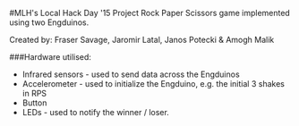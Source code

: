 #MLH's Local Hack Day '15 Project
Rock Paper Scissors game implemented using two Engduinos.

Created by: Fraser Savage, Jaromir Latal, Janos Potecki & Amogh Malik

###Hardware utilised:
 * Infrared sensors - used to send data across the Engduinos
 * Accelerometer - used to initialize the Engduino, e.g. the initial 3 shakes in RPS
 * Button 
 * LEDs - used to notify the winner / loser.

